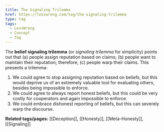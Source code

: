 ```yaml
---
title: The Signaling Trilemma
href: https://lesswrong.com/tag/the-signaling-trilemma
type: tag
tags:
  - LessWrong
  - Concept
  - Tag
---
```


The **belief signaling trilemma** (or *signaling trilemma* for simplicity) points out that (a) people assign reputation based on claims; (b) people want to maintain their reputation; therefore, (c) people warp their claims. This presents a trilemma:

1.  We could agree to stop assigning reputation based on beliefs, but this would deprive us of an extremely valuable tool for evaluating others, besides being impossible to enforce.
2.  We could agree to always report honest beliefs, but this could be very costly for cooperators and again impossible to enforce.
3.  We could embrace dishonest reporting of beliefs, but this can severely warp the discourse.

**Related tags/pages:** [[Deception]], [[Honesty]], [[Meta-Honesty]], [[Signaling]]